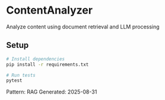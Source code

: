 # ContentAnalyzer

Analyze content using document retrieval and LLM processing

## Setup

```bash
# Install dependencies
pip install -r requirements.txt

# Run tests
pytest
```

Pattern: RAG
Generated: 2025-08-31
